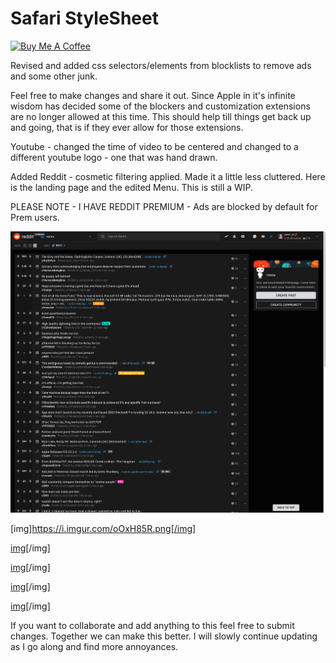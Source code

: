# Safari StyleSheet

<a href="https://www.buymeacoffee.com/v0id" target="_blank"><img src="https://cdn.buymeacoffee.com/buttons/lato-orange.png" alt="Buy Me A Coffee" style="height: 25px !important;width: 100px !important;" ></a>

Revised and added css selectors/elements from blocklists to remove ads and some other junk.


Feel free to make changes and share it out.  Since Apple in it's infinite wisdom has decided some of the blockers and customization extensions are no longer allowed at this time.   This should help till things get back up and going, that is if they ever allow for those extensions.

Youtube - changed the time of video to be centered and changed to a different youtube logo - one that was hand drawn.

Added Reddit - cosmetic filtering applied.  Made it a little less cluttered.  Here is the landing page and the edited Menu. This is still a WIP.

PLEASE NOTE - I HAVE REDDIT PREMIUM - Ads are blocked by default for Prem users.  

![](reddit.png)

[img]https://i.imgur.com/oOxH85R.png[/img]


[img](https://i.imgur.com/LkGhkBQ.png)[/img]

[img](https://i.imgur.com/zqr63QL.png)[/img]

[img](https://i.imgur.com/ROyBVkH.png)[/img]

[img](https://i.imgur.com/ROyBVkH.png)[/img]

If you want to collaborate and add anything to this feel free to submit changes.  Together we can make this better.  I will slowly continue updating as I go along and find more annoyances.

